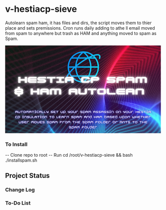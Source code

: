 # v-hestiacp-sieve
Autolearn spam ham, it has files and dirs, the script moves them to thier place and sets premissions. Cron runs daily adding to athe ll email moved from spam to anywhere but trash as HAM and anything moved to spam as Spam.


![Header](./png_20230309_191103_0000.png)


### To Install
-- Clone repo to root
-- Run  cd /root/v-hestiacp-sieve && bash ./installspam.sh

## Project Status

### Change Log

### To-Do List
